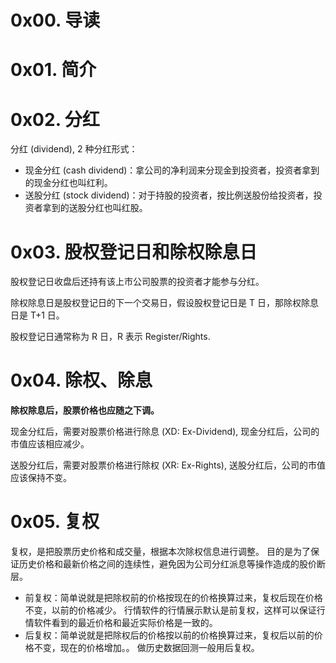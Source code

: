 # 0x00. 导读

# 0x01. 简介

# 0x02. 分红

分红 (dividend), 2 种分红形式：

- 现金分红 (cash dividend)：拿公司的净利润来分现金到投资者，投资者拿到的现金分红也叫红利。
- 送股分红 (stock dividend)：对于持股的投资者，按比例送股份给投资者，投资者拿到的送股分红也叫红股。

# 0x03. 股权登记日和除权除息日

股权登记日收盘后还持有该上市公司股票的投资者才能参与分红。

除权除息日是股权登记日的下一个交易日，假设股权登记日是 T 日，那除权除息日是 T+1 日。

股权登记日通常称为 R 日，R 表示 Register/Rights.

# 0x04. 除权、除息

**除权除息后，股票价格也应随之下调。**

现金分红后，需要对股票价格进行除息 (XD: Ex-Dividend), 现金分红后，公司的市值应该相应减少。

送股分红后，需要对股票价格进行除权 (XR: Ex-Rights), 送股分红后，公司的市值应该保持不变。

# 0x05. 复权

复权，是把股票历史价格和成交量，根据本次除权信息进行调整。 目的是为了保证历史价格和最新价格之间的连续性，避免因为公司分红派息等操作造成的股价断层。

- 前复权：简单说就是把除权前的价格按现在的价格换算过来，复权后现在价格不变，以前的价格减少。 行情软件的行情展示默认是前复权，这样可以保证行情软件看到的最近价格和最近实际价格是一致的。
- 后复权：简单说就是把除权后的价格按以前的价格换算过来，复权后以前的价格不变，现在的价格增加。。 做历史数据回测一般用后复权。
